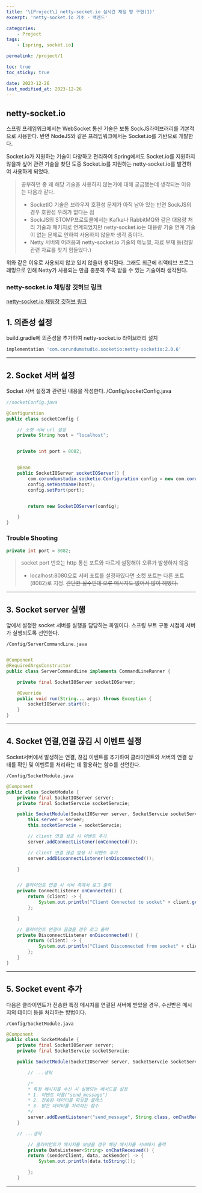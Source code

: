 ```yaml
---
title: '\[Project\] netty-socket.io 실시간 채팅 방 구현(1)'
excerpt: 'netty-socket.io 기초 - 백엔드'

categories:
    - Project
tags:
    - [spring, socket.io]

permalink: /project/1

toc: true
toc_sticky: true

date: 2023-12-26
last_modified_at: 2023-12-26
---
```


## netty-socket.io

스프링 프레임워크에서는 WebSocket 통신 기술은 보통 SockJS라이브러리를 기본적으로 사용한다. 반면 NodeJS와 같은 프레임워크에서는 Socket.io를 기반으로 개발한다.

Socket.io가 지원하는 기술이 다양하고 편리하여 Spring에서도 Socket.io를 지원하지 않을까 싶어 관련 기술을 찾던 도중 Socket.io를 지원하는 netty-socket.io를 발견하여 사용하게 되었다.

> 공부하던 중 왜 해당 기술을 사용하지 않는가에 대해 궁금했는데 생각되는 이유는 다음과 같다.
>
> -   SocketIO 기술은 브라우저 호환성 문제가 아직 남아 있는 반면 SockJS의 경우 호환성 우려가 없다는 점
> -   SockJS의 STOMP프로토콜에서는 Kafka나 RabbitMQ와 같은 대용량 처리 기술과 패키지로 연계되었지만 netty-socket.io는 대용량 기술 연계 기술이 없는 문제로 인하여 사용하지 않을까 생각 중이다.
> -   Netty 서버의 어려움과 netty-socket.io 기술의 메뉴얼, 자료 부재 등(정말 관련 자료를 찾기 힘들었다.)

위와 같은 이유로 사용되지 않고 있지 않을까 생각된다. 그래도 최근에 리액티브 프로그래밍으로 인해 Netty가 사용되는 만큼 충분히 주목 받을 수 있는 기술이라 생각된다.

### netty-socket.io 채팅창 깃허브 링크

[netty-socket.io 채팅창 깃허브 링크](https://github.com/maruduke/flutter-chatting/tree/main)

## 1. 의존성 설정

build.gradle에 의존성을 추가하여 netty-socket.io 라이브러리 설치

```gradle
implementation 'com.corundumstudio.socketio:netty-socketio:2.0.6'
```

---

## 2. Socket 서버 설정

Socket 서버 설정과 관련된 내용을 작성한다.
/Config/socketConfig.java

```java
//socketConfig.java

@Configuration
public class socketConfig {

    // 소켓 서버 url 설정
    private String host = "localhost";


    private int port = 8082;


    @Bean
    public SocketIOServer socketIOServer() {
        com.corundumstudio.socketio.Configuration config = new com.corundumstudio.socketio.Configuration();
        config.setHostname(host);
        config.setPort(port);


        return new SocketIOServer(config);

    }
}
```

### Trouble Shooting

```java
private int port = 8082;
```

> socket port 번호는 http 통신 포트와 다르게 설정해야 오류가 발생하지 않음
>
> -   localhost:8080으로 서버 포트를 설정하였다면 소켓 포트는 다른 포트(8082)로 지정. ~~간단한 실수인데 오류 메시지도 없어서 많이 헤멨다.~~

---

## 3. Socket server 실행

앞에서 설정한 socket 서버를 실행을 담당하는 파일이다.
스프링 부트 구동 시점에 서버가 실행되도록 선언한다.

`/Config/ServerCommandLine.java`

```java

@Component
@RequiredArgsConstructor
public class ServerCommandLine implements CommandLineRunner {

    private final SocketIOServer socketIOServer;

    @Override
    public void run(String... args) throws Exception {
        socketIOServer.start();
    }
}
```

---

## 4. Socket 연결,연결 끊김 시 이벤트 설정

Socket서버에서 발생하는 연결, 끊김 이벤트를 추가하여 클라이언트와 서버의 연결 상태를 확인 및 이벤트를 처리하는 데 활용하는 함수를 선언한다.

`/Config/SocketModule.java`

```java
@Component
public class SocketModule {
    private final SocketIOServer server;
    private final SocketServcie socketServcie;

    public SocketModule(SocketIOServer server, SocketServcie socketServcie) {
        this.server = server;
        this.socketServcie = socketServcie;

        // client 연결 성공 시 이벤트 추가
        server.addConnectListener(onConnected());

        // client 연결 끊김 발생 시 이벤트 추가
        server.addDisconnectListener(onDisconnected());

    }


    // 클라이언트 연결 시 서버 측에서 로그 출력
    private ConnectListener onConnected() {
        return (client) -> {
            System.out.println("Client Connected to socket" + client.getSessionId().toString());
        };

    }

    // 클라이언트 연결이 끊겼을 경우 로그 출력
    private DisconnectListener onDisconnected() {
        return (client) -> {
            System.out.println("Client Disconnected from socket" + client.getSessionId().toString());
        };
    }
}
```

---

## 5. Socket event 추가

다음은 클라이언트가 전송한 특정 메시지를 연결된 서버에 받았을 경우, 수신받은 메시지의 데이터 등을 처리하는 방법이다.

`/Config/SocketModule.java`

```java
@Component
public class SocketModule {
    private final SocketIOServer server;
    private final SocketServcie socketServcie;

    public SocketModule(SocketIOServer server, SocketServcie socketServcie) {

        // ...생략

        /*
        * 특정 메시지를 수신 시 실행되는 메서드를 설정
        * 1. 이벤트 이름("send_message")
        * 2. 전송된 데이터를 파싱할 클래스
        * 3. 받은 데이터를 처리하는 함수
        */
        server.addEventListener("send_message", String.class, onChatReceived());
    }

    // ...생략

        // 클라이언트가 메시지를 보냈을 경우 해당 메시지를 서버에서 출력
        private DataListener<String> onChatReceived() {
        return (senderClient, data, ackSender) -> {
            System.out.println(data.toString());

        };
    }
```

---
